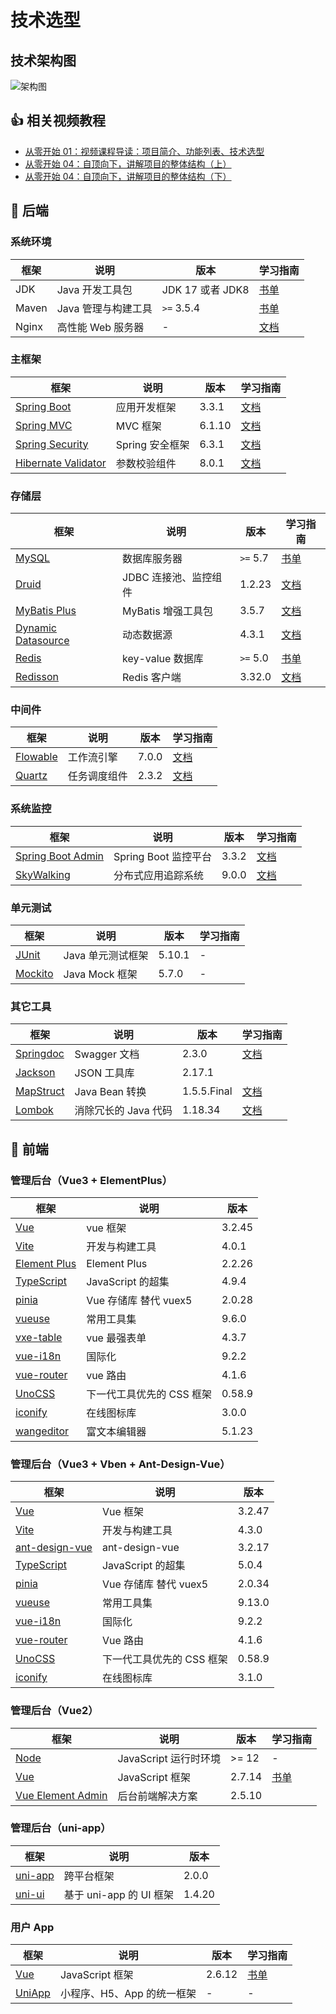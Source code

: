 # 技术选型

## 技术架构图

![架构图](https://doc.iocoder.cn/img/common/ruoyi-vue-pro-architecture.png)

## 👍 相关视频教程

- [从零开始 01：视频课程导读：项目简介、功能列表、技术选型](https://t.zsxq.com/07rbyjM7A)
- [从零开始 04：自顶向下，讲解项目的整体结构（上）](https://t.zsxq.com/07FiIaQr3)
- [从零开始 04：自顶向下，讲解项目的整体结构（下）](https://t.zsxq.com/07yNfE6un)

## 👻 后端

### 系统环境

| 框架  | 说明                | 版本             | 学习指南                                                     |
| ----- | ------------------- | ---------------- | ------------------------------------------------------------ |
| JDK   | Java 开发工具包     | JDK 17 或者 JDK8 | [书单](https://www.iocoder.cn/Architecture/books-recommended/?yudao) |
| Maven | Java 管理与构建工具 | `>=` 3.5.4       | [书单](https://www.iocoder.cn/Books/Maven-books-recommended/?yudao) |
| Nginx | 高性能 Web 服务器   | -                | [文档](https://www.iocoder.cn/categories/Nginx/?yudao)       |

### 主框架

| 框架                                                         | 说明            | 版本   | 学习指南                                                     |
| ------------------------------------------------------------ | --------------- | ------ | ------------------------------------------------------------ |
| [Spring Boot](https://spring.io/projects/spring-boot)        | 应用开发框架    | 3.3.1  | [文档](https://github.com/YunaiV/SpringBoot-Labs)            |
| [Spring MVC](https://github.com/spring-projects/spring-framework/tree/master/spring-webmvc) | MVC 框架        | 6.1.10 | [文档](http://www.iocoder.cn/SpringMVC/MVC/?yudao)           |
| [Spring Security](https://github.com/spring-projects/spring-security) | Spring 安全框架 | 6.3.1  | [文档](http://www.iocoder.cn/Spring-Boot/Spring-Security/?yudao) |
| [Hibernate Validator](https://github.com/hibernate/hibernate-validator) | 参数校验组件    | 8.0.1  | [文档](http://www.iocoder.cn/Spring-Boot/Validation/?yudao)  |

### 存储层

| 框架                                                  | 说明                  | 版本     | 学习指南                                                     |
| ----------------------------------------------------- | --------------------- | -------- | ------------------------------------------------------------ |
| [MySQL](https://www.mysql.com/cn/)                    | 数据库服务器          | `>=` 5.7 | [书单](https://www.iocoder.cn/Books/MySQL-books-recommended/?yudao) |
| [Druid](https://github.com/alibaba/druid)             | JDBC 连接池、监控组件 | 1.2.23   | [文档](http://www.iocoder.cn/Spring-Boot/datasource-pool/?yudao) |
| [MyBatis Plus](https://mp.baomidou.com/)              | MyBatis 增强工具包    | 3.5.7    | [文档](http://www.iocoder.cn/Spring-Boot/MyBatis/?yudao)     |
| [Dynamic Datasource](https://dynamic-datasource.com/) | 动态数据源            | 4.3.1    | [文档](http://www.iocoder.cn/Spring-Boot/datasource-pool/?yudao) |
| [Redis](https://redis.io/)                            | key-value 数据库      | `>=` 5.0 | [书单](https://www.iocoder.cn/Redis/good-collection/?yudao)  |
| [Redisson](https://github.com/redisson/redisson)      | Redis 客户端          | 3.32.0   | [文档](http://www.iocoder.cn/Spring-Boot/Redis/?yudao)       |

### 中间件

| 框架                                                    | 说明         | 版本  | 学习指南                                             |
| ------------------------------------------------------- | ------------ | ----- | ---------------------------------------------------- |
| [Flowable](https://github.com/flowable/flowable-engine) | 工作流引擎   | 7.0.0 | [文档](https://doc.iocoder.cn/bpm/)                  |
| [Quartz](https://github.com/quartz-scheduler)           | 任务调度组件 | 2.3.2 | [文档](http://www.iocoder.cn/Spring-Boot/Job/?yudao) |

### 系统监控

| 框架                                                         | 说明                 | 版本  | 学习指南                                                    |
| ------------------------------------------------------------ | -------------------- | ----- | ----------------------------------------------------------- |
| [Spring Boot Admin](https://github.com/codecentric/spring-boot-admin) | Spring Boot 监控平台 | 3.3.2 | [文档](http://www.iocoder.cn/Spring-Boot/Admin/?yudao)      |
| [SkyWalking](https://skywalking.apache.org/)                 | 分布式应用追踪系统   | 9.0.0 | [文档](http://www.iocoder.cn/Spring-Boot/SkyWalking/?yudao) |

### 单元测试

| 框架                                          | 说明              | 版本   | 学习指南 |
| --------------------------------------------- | ----------------- | ------ | -------- |
| [JUnit](https://junit.org/junit5/)            | Java 单元测试框架 | 5.10.1 | -        |
| [Mockito](https://github.com/mockito/mockito) | Java Mock 框架    | 5.7.0  | -        |

### 其它工具

| 框架                                            | 说明                 | 版本        | 学习指南                                                   |
| ----------------------------------------------- | -------------------- | ----------- | ---------------------------------------------------------- |
| [Springdoc](https://springdoc.org/)             | Swagger 文档         | 2.3.0       | [文档](http://www.iocoder.cn/Spring-Boot/Swagger/?yudao)   |
| [Jackson](https://github.com/FasterXML/jackson) | JSON 工具库          | 2.17.1      |                                                            |
| [MapStruct](https://mapstruct.org/)             | Java Bean 转换       | 1.5.5.Final | [文档](http://www.iocoder.cn/Spring-Boot/MapStruct/?yudao) |
| [Lombok](https://projectlombok.org/)            | 消除冗长的 Java 代码 | 1.18.34     | [文档](http://www.iocoder.cn/Spring-Boot/Lombok/?yudao)    |

## 👾 前端

### 管理后台（Vue3 + ElementPlus）

| 框架                                                         | 说明                      | 版本   |
| ------------------------------------------------------------ | ------------------------- | ------ |
| [Vue](https://staging-cn.vuejs.org/)                         | vue 框架                  | 3.2.45 |
| [Vite](https://cn.vitejs.dev//)                              | 开发与构建工具            | 4.0.1  |
| [Element Plus](https://element-plus.org/zh-CN/)              | Element Plus              | 2.2.26 |
| [TypeScript](https://www.typescriptlang.org/docs/)           | JavaScript 的超集         | 4.9.4  |
| [pinia](https://pinia.vuejs.org/)                            | Vue 存储库 替代 vuex5     | 2.0.28 |
| [vueuse](https://vueuse.org/)                                | 常用工具集                | 9.6.0  |
| [vxe-table](https://vxetable.cn/)                            | vue 最强表单              | 4.3.7  |
| [vue-i18n](https://kazupon.github.io/vue-i18n/zh/introduction.html/) | 国际化                    | 9.2.2  |
| [vue-router](https://router.vuejs.org/)                      | vue 路由                  | 4.1.6  |
| [UnoCSS](https://unocss.dev/)                                | 下一代工具优先的 CSS 框架 | 0.58.9 |
| [iconify](https://icon-sets.iconify.design/)                 | 在线图标库                | 3.0.0  |
| [wangeditor](https://www.wangeditor.com/)                    | 富文本编辑器              | 5.1.23 |

### 管理后台（Vue3 + Vben + Ant-Design-Vue）

| 框架                                                         | 说明                      | 版本   |
| ------------------------------------------------------------ | ------------------------- | ------ |
| [Vue](https://staging-cn.vuejs.org/)                         | Vue 框架                  | 3.2.47 |
| [Vite](https://cn.vitejs.dev//)                              | 开发与构建工具            | 4.3.0  |
| [ant-design-vue](https://antdv.com/)                         | ant-design-vue            | 3.2.17 |
| [TypeScript](https://www.typescriptlang.org/docs/)           | JavaScript 的超集         | 5.0.4  |
| [pinia](https://pinia.vuejs.org/)                            | Vue 存储库 替代 vuex5     | 2.0.34 |
| [vueuse](https://vueuse.org/)                                | 常用工具集                | 9.13.0 |
| [vue-i18n](https://kazupon.github.io/vue-i18n/zh/introduction.html/) | 国际化                    | 9.2.2  |
| [vue-router](https://router.vuejs.org/)                      | Vue 路由                  | 4.1.6  |
| [UnoCSS](https://unocss.dev/)                                | 下一代工具优先的 CSS 框架 | 0.58.9 |
| [iconify](https://icon-sets.iconify.design/)                 | 在线图标库                | 3.1.0  |

### 管理后台（Vue2）

| 框架                                                         | 说明                  | 版本   | 学习指南                                                     |
| ------------------------------------------------------------ | --------------------- | ------ | ------------------------------------------------------------ |
| [Node](https://nodejs.org/zh-cn/)                            | JavaScript 运行时环境 | >= 12  | -                                                            |
| [Vue](https://cn.vuejs.org/index.html)                       | JavaScript 框架       | 2.7.14 | [书单](https://www.iocoder.cn/Books/Vue-books-recommended/?yudao) |
| [Vue Element Admin](https://panjiachen.github.io/vue-element-admin-site/zh/guide/) | 后台前端解决方案      | 2.5.10 |                                                              |

### 管理后台（uni-app）

| 框架                                           | 说明                    | 版本   |
| ---------------------------------------------- | ----------------------- | ------ |
| [uni-app](https://github.com/dcloudio/uni-app) | 跨平台框架              | 2.0.0  |
| [uni-ui](https://github.com/dcloudio/uni-ui)   | 基于 uni-app 的 UI 框架 | 1.4.20 |

### 用户 App

| 框架                                          | 说明                       | 版本   | 学习指南                                                    |
| --------------------------------------------- | -------------------------- | ------ | ----------------------------------------------------------- |
| [Vue](https://cn.vuejs.org/index.html)        | JavaScript 框架            | 2.6.12 | [书单](https://www.iocoder.cn/Books/Vue-books-recommended/) |
| [UniApp](https://github.com/dcloudio/uni-app) | 小程序、H5、App 的统一框架 | -      | -                                                           |